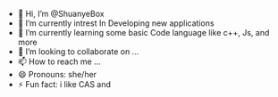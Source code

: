 - 👋 Hi, I’m @ShuanyeBox
- 👀 I’m currently intrest In Developing new applications
- 🌱 I’m currently learning some basic Code language like c++, Js, and more
- 💞️ I’m looking to collaborate on ...
- 📫 How to reach me ...
- 😄 Pronouns: she/her
- ⚡ Fun fact: i like CAS and 

<!---
ShuanyeBox/ShuanyeBox is a ✨ special ✨ repository because its `README.md` (this file) appears on your GitHub profile.
You can click the Preview link to take a look at your changes.
--->
